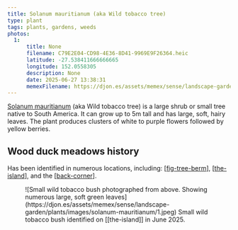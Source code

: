 ```yaml
---
title: Solanum mauritianum (aka Wild tobacco tree)
type: plant
tags: plants, gardens, weeds
photos:
  1:
      title: None
      filename: C79E2E04-CD98-4E36-8D41-9969E9F26364.heic
      latitude: -27.538411666666665
      longitude: 152.0558305
      description: None
      date: 2025-06-27 13:38:31
      memexFilename: https://djon.es/assets/memex/sense/landscape-garden/plants/images/solanum-mauritianum/1.jpeg
---
```


[Solanum mauritianum](https://en.wikipedia.org/wiki/Solanum_mauritianum) (aka Wild tobacco tree) is a large shrub or small tree native to South America. It can grow up to 5m tall and has large, soft, hairy leaves. The plant produces clusters of white to purple flowers followed by yellow berries.


## Wood duck meadows history

Has been identified in numerous locations, including: [[fig-tree-berm]], [[the-island]], and the [[back-corner]].

<figure markdown>
![Small wild tobacco bush photographed from above. Showing numerous large, soft green leaves](https://djon.es/assets/memex/sense/landscape-garden/plants/images/solanum-mauritianum/1.jpeg)
<caption>Small wild tobacco bush identified on [[the-island]] in June 2025.</caption>
</figure>


[//begin]: # "Autogenerated link references for markdown compatibility"
[fig-tree-berm]: ../fig-tree-berm "Fig tree berm"
[the-island]: ../the-island "The Island"
[back-corner]: ../back-corner "The back corner"
[//end]: # "Autogenerated link references"